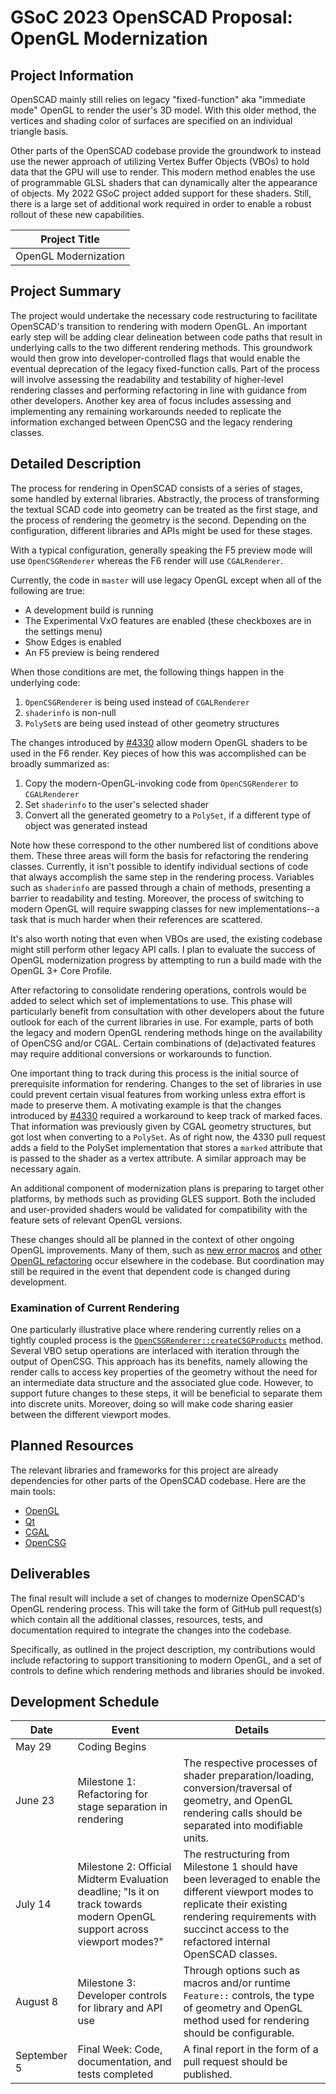 # GSoC 2023 OpenSCAD Proposal: OpenGL Modernization

## Project Information

OpenSCAD mainly still relies on legacy "fixed-function" aka "immediate mode" OpenGL to render the user's 3D model. With this older method, the vertices and shading color of surfaces are specified on an individual triangle basis.

Other parts of the OpenSCAD codebase provide the groundwork to instead use the newer approach of utilizing Vertex Buffer Objects (VBOs) to hold data that the GPU will use to render. This modern method enables the use of programmable GLSL shaders that can dynamically alter the appearance of objects. My 2022 GSoC project added support for these shaders. Still, there is a large set of additional work required in order to enable a robust rollout of these new capabilities.

| Project Title |
| --- |
| OpenGL Modernization |

## Project Summary

The project would undertake the necessary code restructuring to facilitate OpenSCAD's transition to rendering with modern OpenGL. An important early step will be adding clear delineation between code paths that result in underlying calls to the two different rendering methods. This groundwork would then grow into developer-controlled flags that would enable the eventual deprecation of the legacy fixed-function calls. Part of the process will involve assessing the readability and testability of higher-level rendering classes and performing refactoring in line with guidance from other developers. Another key area of focus includes assessing and implementing any remaining workarounds needed to replicate the information exchanged between OpenCSG and the legacy rendering classes.

## Detailed Description

The process for rendering in OpenSCAD consists of a series of stages, some handled by external libraries. Abstractly, the process of transforming the textual SCAD code into geometry can be treated as the first stage, and the process of rendering the geometry is the second. Depending on the configuration, different libraries and APIs might be used for these stages.

With a typical configuration, generally speaking the F5 preview mode will use `OpenCSGRenderer` whereas the F6 render will use `CGALRenderer`.

Currently, the code in `master` will use legacy OpenGL except when all of the following are true:

* A development build is running
* The Experimental VxO features are enabled (these checkboxes are in the settings menu)
* Show Edges is enabled
* An F5 preview is being rendered

When those conditions are met, the following things happen in the underlying code:

1. `OpenCSGRenderer` is being used instead of `CGALRenderer`
2. `shaderinfo` is non-null
3. `PolySet`s are being used instead of other geometry structures

The changes introduced by [#4330](https://github.com/openscad/openscad/pull/4330/) allow modern OpenGL shaders to be used in the F6 render. Key pieces of how this was accomplished can be broadly summarized as:

1. Copy the modern-OpenGL-invoking code from `OpenCSGRenderer` to `CGALRenderer`
2. Set `shaderinfo` to the user's selected shader
3. Convert all the generated geometry to a `PolySet`, if a different type of object was generated instead

Note how these correspond to the other numbered list of conditions above them. These three areas will form the basis for refactoring the rendering classes. Currently, it isn't possible to identify individual sections of code that always accomplish the same step in the rendering process. Variables such as `shaderinfo` are passed through a chain of methods, presenting a barrier to readability and testing. Moreover, the process of switching to modern OpenGL will require swapping classes for new implementations--a task that is much harder when their references are scattered.

It's also worth noting that even when VBOs are used, the existing codebase might still perform other legacy API calls. I plan to evaluate the success of OpenGL modernization progress by attempting to run a build made with the OpenGL 3+ Core Profile.

After refactoring to consolidate rendering operations, controls would be added to select which set of implementations to use. This phase will particularly benefit from consultation with other developers about the future outlook for each of the current libraries in use. For example, parts of both the legacy and modern OpenGL rendering methods hinge on the availability of OpenCSG and/or CGAL. Certain combinations of (de)activated features may require additional conversions or workarounds to function.

One important thing to track during this process is the initial source of prerequisite information for rendering. Changes to the set of libraries in use could prevent certain visual features from working unless extra effort is made to preserve them. A motivating example is that the changes introduced by [#4330](https://github.com/openscad/openscad/pull/4330/) required a workaround to keep track of marked faces. That information was previously given by CGAL geometry structures, but got lost when converting to a `PolySet`. As of right now, the 4330 pull request adds a field to the PolySet implementation that stores a `marked` attribute that is passed to the shader as a vertex attribute. A similar approach may be necessary again.

An additional component of modernization plans is preparing to target other platforms, by methods such as providing GLES support. Both the included and user-provided shaders would be validated for compatibility with the feature sets of relevant OpenGL versions.

These changes should all be planned in the context of other ongoing OpenGL improvements. Many of them, such as [new error macros](https://github.com/openscad/openscad/pull/4570) and [other OpenGL refactoring](https://github.com/openscad/openscad/pull/4576) occur elsewhere in the codebase. But coordination may still be required in the event that dependent code is changed during development.

### Examination of Current Rendering

One particularly illustrative place where rendering currently relies on a tightly coupled process is the [`OpenCSGRenderer::createCSGProducts`](https://github.com/openscad/openscad/blob/8a07b27b7fa72f0318f02875c4e05720e0db6a47/src/glview/preview/OpenCSGRenderer.cc#L149) method. Several VBO setup operations are interlaced with iteration through the output of OpenCSG. This approach has its benefits, namely allowing the render calls to access key properties of the geometry without the need for an intermediate data structure and the associated glue code. However, to support future changes to these steps, it will be beneficial to separate them into discrete units. Moreover, doing so will make code sharing easier between the different viewport modes.

## Planned Resources

The relevant libraries and frameworks for this project are already dependencies for other parts of the OpenSCAD codebase. Here are the main tools:

- [OpenGL](https://www.khronos.org/opengl/)
- [Qt](https://code.qt.io/cgit/)
- [CGAL](https://www.cgal.org/)
- [OpenCSG](https://opencsg.org/)

## Deliverables

The final result will include a set of changes to modernize OpenSCAD's OpenGL rendering process. This will take the form of GitHub pull request(s) which contain all the additional classes, resources, tests, and documentation required to integrate the changes into the codebase.

Specifically, as outlined in the project description, my contributions would include refactoring to support transitioning to modern OpenGL, and a set of controls to define which rendering methods and libraries should be invoked.

## Development Schedule

| Date | Event | Details |
| --- | --- | --- |
| May 29 | Coding Begins | |
| June 23 | Milestone 1: Refactoring for stage separation in rendering | The respective processes of shader preparation/loading, conversion/traversal of geometry, and OpenGL rendering calls should be separated into modifiable units. |
| July 14 | Milestone 2: Official Midterm Evaluation deadline; "Is it on track towards modern OpenGL support across viewport modes?" | The restructuring from Milestone 1 should have been leveraged to enable the different viewport modes to replicate their existing rendering requirements with succinct access to the refactored internal OpenSCAD classes. |
| August 8 | Milestone 3: Developer controls for library and API use | Through options such as macros and/or runtime `Feature::` controls, the type of geometry and OpenGL method used for rendering should be configurable. |
| September 5 | Final Week: Code, documentation, and tests completed | A final report in the form of a pull request should be published. |

